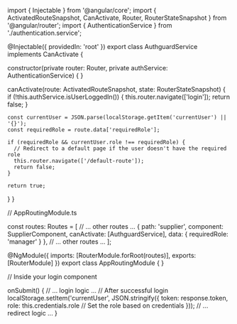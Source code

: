 import { Injectable } from '@angular/core';
import { ActivatedRouteSnapshot, CanActivate, Router, RouterStateSnapshot } from '@angular/router';
import { AuthenticationService } from './authentication.service';

@Injectable({
  providedIn: 'root'
})
export class AuthguardService implements CanActivate {

  constructor(private router: Router,
              private authService: AuthenticationService) { }

  canActivate(route: ActivatedRouteSnapshot, state: RouterStateSnapshot) {
    if (!this.authService.isUserLoggedIn()) {
      this.router.navigate(['login']);
      return false;
    }

    const currentUser = JSON.parse(localStorage.getItem('currentUser') || '{}');
    const requiredRole = route.data['requiredRole'];

    if (requiredRole && currentUser.role !== requiredRole) {
      // Redirect to a default page if the user doesn't have the required role
      this.router.navigate(['/default-route']);
      return false;
    }

    return true;
  }
}


// AppRoutingModule.ts

const routes: Routes = [
  // ... other routes ...
  { path: 'supplier', component: SupplierComponent, canActivate: [AuthguardService], data: { requiredRole: 'manager' } },
  // ... other routes ...
];

@NgModule({
  imports: [RouterModule.forRoot(routes)],
  exports: [RouterModule]
})
export class AppRoutingModule { }



// Inside your login component

onSubmit() {
  // ... login logic ...
  // After successful login
  localStorage.setItem('currentUser', JSON.stringify({
    token: response.token,
    role: this.credentials.role  // Set the role based on credentials
  }));
  // ... redirect logic ...
}
